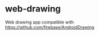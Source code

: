 web-drawing
===========

Web drawing app compatible with https://github.com/firebase/AndroidDrawing
